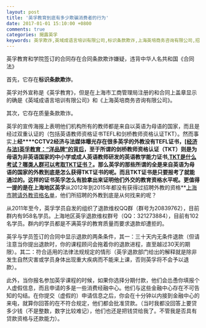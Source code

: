 ```yaml
---
layout: post
title: '英孚教育到底有多少欺骗消费者的行为'
date: 2017-01-01 15:10:00 +0800
comments: true
categories: 揭露英孚
keywords: 英孚欺诈,英域成语言培训有限公司,标识条款欺诈,上海英培商务咨询有限公司,招聘外教资格
---
```

英孚教育和学院签订的合同存在合同条款欺诈嫌疑，违背中华人名共和国《合同法》

首先，它存在**标识条款欺诈**。

英孚对外宣称是《英孚教育》，但是在上海市工商管理局注册的和合同上盖章显示的确是《英域成语言培训有限公司》和《上海英培商务咨询有限公司》。
<!--more-->
其次，它存在质量条款欺诈。

英孚的宣传海报上表明他们机构所有的教师都是来自以英语为母语的国家，而且是经过双重认证的（包括英语教师资格证书TEFL和剑桥教师资格认证TKT）。然而事实上**经****CCTV2经济与法媒体曝光存在很多英孚的外教没有TEFL证书，[[经济与法]英孚教育：“洋品牌”的背后](http://jingji.cntv.cn/2012/09/05/VIDE1346855415010907.shtml)，至于所谓的剑桥教师资格认证（TKT）则是为母语为非英语国家的中小学或成人英语教师研发的英语教学能力证书,[TKT是什么考试？哪类人群可以考取TKT证书？](http://jn.xdf.cn/teacher/201403/048077627.html)。那么英孚的那些所谓的全是来自英语为母语的国家的外教到底是怎么获得TKT证书的呢。**而且TKT证书是只要报考了就能通过的**。这样的证书英孚怎么有脸拿出来证明他们外交的教育资格水平呢。更值得一提的是在上海地区英孚**从2012年到2015年都没有获得过招聘外教的资格**[上海市聘请外教资格名单](http://www.waijiao.bj.cn/2015/shanghai)，他们所招聘的外教到底是从何找来的呢？

从2011年至今，英孚学员自发的组织了退款维权QQ群（群号为20839762），目前群内有958名学员。上海地区英孚退款维权群号（QQ：321273884），目前有102名学员。群内的学员都是不满英孚的教育质量而要求退款却遭拒的。

英孚与学员签订的合同中显示退款的两条条件，其一：三十天内无条件退款（但请注意当你提出退款时，你的课程顾问会拖着你的退款进程，直至越过30天的期限）。其二：符合适用的法律法规规定的情形（英孚退款部门给出的解释就是除非发生自然灾害或学员身体出现重大疾病而不能来上课，否则英孚将不会予以退款）。

此外，当你报名参加英孚课程的时候，如果你选择分期付款，他们会怂恿你填报个人虚假信息，而且申请的多是一些消费经融中心。他们与这些金融中心存在不可告知的勾结。在你提交（虚假的）申请信息之后，你会在十分钟以内接到金融中心的来电，就算你回答的在不符合规定，他们都会批准贷款。（当时我都没回答上要贷多少钱（不是整数，数字比较难记），他们也还是把钱贷给我了。不管我是否具有贷款资格与还款能力）。